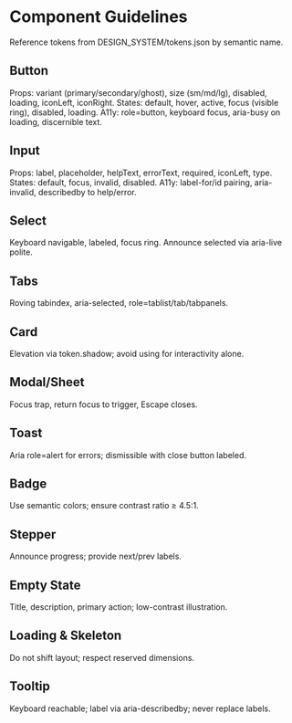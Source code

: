 # Component Guidelines
Reference tokens from DESIGN_SYSTEM/tokens.json by semantic name.

## Button
Props: variant (primary/secondary/ghost), size (sm/md/lg), disabled, loading, iconLeft, iconRight.
States: default, hover, active, focus (visible ring), disabled, loading.
A11y: role=button, keyboard focus, aria-busy on loading, discernible text.

## Input
Props: label, placeholder, helpText, errorText, required, iconLeft, type.
States: default, focus, invalid, disabled.
A11y: label-for/id pairing, aria-invalid, describedby to help/error.

## Select
Keyboard navigable, labeled, focus ring. Announce selected via aria-live polite.

## Tabs
Roving tabindex, aria-selected, role=tablist/tab/tabpanels.

## Card
Elevation via token.shadow; avoid using for interactivity alone.

## Modal/Sheet
Focus trap, return focus to trigger, Escape closes.

## Toast
Aria role=alert for errors; dismissible with close button labeled.

## Badge
Use semantic colors; ensure contrast ratio ≥ 4.5:1.

## Stepper
Announce progress; provide next/prev labels.

## Empty State
Title, description, primary action; low-contrast illustration.

## Loading & Skeleton
Do not shift layout; respect reserved dimensions.

## Tooltip
Keyboard reachable; label via aria-describedby; never replace labels.
